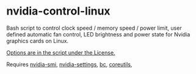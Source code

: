 # nvidia-control-linux
Bash script to control clock speed / memory speed / power limit, user defined automatic fan control, LED brightness and power state for Nvidia graphics cards on Linux.

[Options are in the script under the License.](https://github.com/kevinlekiller/nvidia-control-linux/blob/master/nvidia-control.sh#L22)

Requires [nvidia-smi](https://developer.nvidia.com/nvidia-system-management-interface), [nvidia-settings](https://github.com/NVIDIA/nvidia-settings), [bc](https://www.gnu.org/software/bc/), [coreutils](https://www.gnu.org/software/coreutils/coreutils.html), 
